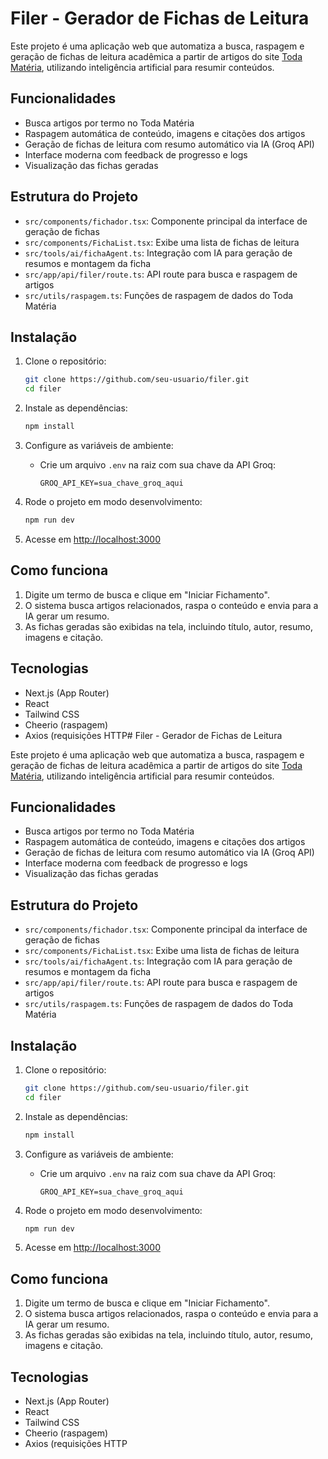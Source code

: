 # Filer - Gerador de Fichas de Leitura

Este projeto é uma aplicação web que automatiza a busca, raspagem e geração de fichas de leitura acadêmica a partir de artigos do site [Toda Matéria](https://www.todamateria.com.br/), utilizando inteligência artificial para resumir conteúdos.

## Funcionalidades

- Busca artigos por termo no Toda Matéria
- Raspagem automática de conteúdo, imagens e citações dos artigos
- Geração de fichas de leitura com resumo automático via IA (Groq API)
- Interface moderna com feedback de progresso e logs
- Visualização das fichas geradas

## Estrutura do Projeto

- `src/components/fichador.tsx`: Componente principal da interface de geração de fichas
- `src/components/FichaList.tsx`: Exibe uma lista de fichas de leitura
- `src/tools/ai/fichaAgent.ts`: Integração com IA para geração de resumos e montagem da ficha
- `src/app/api/filer/route.ts`: API route para busca e raspagem de artigos
- `src/utils/raspagem.ts`: Funções de raspagem de dados do Toda Matéria

## Instalação

1. Clone o repositório:
   ```sh
   git clone https://github.com/seu-usuario/filer.git
   cd filer
   ```

2. Instale as dependências:
   ```sh
   npm install
   ```

3. Configure as variáveis de ambiente:
   - Crie um arquivo `.env` na raiz com sua chave da API Groq:
     ```
     GROQ_API_KEY=sua_chave_groq_aqui
     ```

4. Rode o projeto em modo desenvolvimento:
   ```sh
   npm run dev
   ```

5. Acesse em [http://localhost:3000](http://localhost:3000)

## Como funciona

1. Digite um termo de busca e clique em "Iniciar Fichamento".
2. O sistema busca artigos relacionados, raspa o conteúdo e envia para a IA gerar um resumo.
3. As fichas geradas são exibidas na tela, incluindo título, autor, resumo, imagens e citação.

## Tecnologias

- Next.js (App Router)
- React
- Tailwind CSS
- Cheerio (raspagem)
- Axios (requisições HTTP# Filer - Gerador de Fichas de Leitura

Este projeto é uma aplicação web que automatiza a busca, raspagem e geração de fichas de leitura acadêmica a partir de artigos do site [Toda Matéria](https://www.todamateria.com.br/), utilizando inteligência artificial para resumir conteúdos.

## Funcionalidades

- Busca artigos por termo no Toda Matéria
- Raspagem automática de conteúdo, imagens e citações dos artigos
- Geração de fichas de leitura com resumo automático via IA (Groq API)
- Interface moderna com feedback de progresso e logs
- Visualização das fichas geradas

## Estrutura do Projeto

- `src/components/fichador.tsx`: Componente principal da interface de geração de fichas
- `src/components/FichaList.tsx`: Exibe uma lista de fichas de leitura
- `src/tools/ai/fichaAgent.ts`: Integração com IA para geração de resumos e montagem da ficha
- `src/app/api/filer/route.ts`: API route para busca e raspagem de artigos
- `src/utils/raspagem.ts`: Funções de raspagem de dados do Toda Matéria

## Instalação

1. Clone o repositório:
   ```sh
   git clone https://github.com/seu-usuario/filer.git
   cd filer
   ```

2. Instale as dependências:
   ```sh
   npm install
   ```

3. Configure as variáveis de ambiente:
   - Crie um arquivo `.env` na raiz com sua chave da API Groq:
     ```
     GROQ_API_KEY=sua_chave_groq_aqui
     ```

4. Rode o projeto em modo desenvolvimento:
   ```sh
   npm run dev
   ```

5. Acesse em [http://localhost:3000](http://localhost:3000)

## Como funciona

1. Digite um termo de busca e clique em "Iniciar Fichamento".
2. O sistema busca artigos relacionados, raspa o conteúdo e envia para a IA gerar um resumo.
3. As fichas geradas são exibidas na tela, incluindo título, autor, resumo, imagens e citação.

## Tecnologias

- Next.js (App Router)
- React
- Tailwind CSS
- Cheerio (raspagem)
- Axios (requisições HTTP